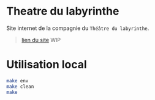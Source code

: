# Theatre du labyrinthe

Site internet de la compagnie du `Théâtre du labyrinthe`.
> [lien du site](https://www.theatredulabyrinthe.com) WIP

# Utilisation local

```bash
make env
make clean
make
```
